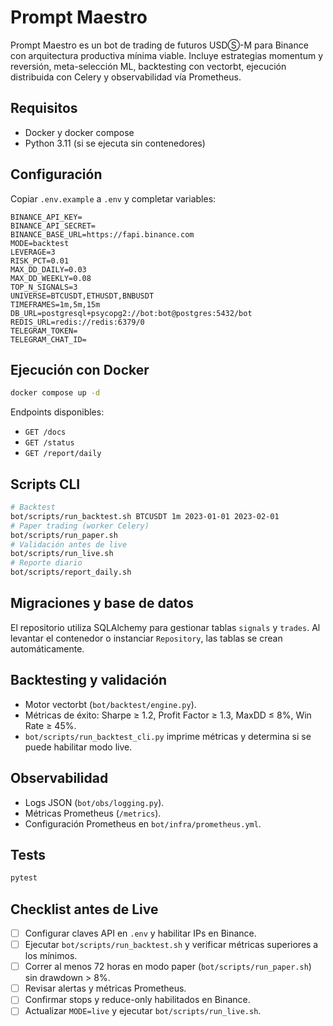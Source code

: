 # Prompt Maestro

Prompt Maestro es un bot de trading de futuros USDⓈ-M para Binance con arquitectura productiva mínima viable. Incluye estrategias momentum y reversión, meta-selección ML, backtesting con vectorbt, ejecución distribuida con Celery y observabilidad vía Prometheus.

## Requisitos
- Docker y docker compose
- Python 3.11 (si se ejecuta sin contenedores)

## Configuración
Copiar `.env.example` a `.env` y completar variables:

```
BINANCE_API_KEY=
BINANCE_API_SECRET=
BINANCE_BASE_URL=https://fapi.binance.com
MODE=backtest
LEVERAGE=3
RISK_PCT=0.01
MAX_DD_DAILY=0.03
MAX_DD_WEEKLY=0.08
TOP_N_SIGNALS=3
UNIVERSE=BTCUSDT,ETHUSDT,BNBUSDT
TIMEFRAMES=1m,5m,15m
DB_URL=postgresql+psycopg2://bot:bot@postgres:5432/bot
REDIS_URL=redis://redis:6379/0
TELEGRAM_TOKEN=
TELEGRAM_CHAT_ID=
```

## Ejecución con Docker

```bash
docker compose up -d
```

Endpoints disponibles:
- `GET /docs`
- `GET /status`
- `GET /report/daily`

## Scripts CLI

```bash
# Backtest
bot/scripts/run_backtest.sh BTCUSDT 1m 2023-01-01 2023-02-01
# Paper trading (worker Celery)
bot/scripts/run_paper.sh
# Validación antes de live
bot/scripts/run_live.sh
# Reporte diario
bot/scripts/report_daily.sh
```

## Migraciones y base de datos
El repositorio utiliza SQLAlchemy para gestionar tablas `signals` y `trades`. Al levantar el contenedor o instanciar `Repository`, las tablas se crean automáticamente.

## Backtesting y validación
- Motor vectorbt (`bot/backtest/engine.py`).
- Métricas de éxito: Sharpe ≥ 1.2, Profit Factor ≥ 1.3, MaxDD ≤ 8%, Win Rate ≥ 45%.
- `bot/scripts/run_backtest_cli.py` imprime métricas y determina si se puede habilitar modo live.

## Observabilidad
- Logs JSON (`bot/obs/logging.py`).
- Métricas Prometheus (`/metrics`).
- Configuración Prometheus en `bot/infra/prometheus.yml`.

## Tests

```bash
pytest
```

## Checklist antes de Live
- [ ] Configurar claves API en `.env` y habilitar IPs en Binance.
- [ ] Ejecutar `bot/scripts/run_backtest.sh` y verificar métricas superiores a los mínimos.
- [ ] Correr al menos 72 horas en modo paper (`bot/scripts/run_paper.sh`) sin drawdown > 8%.
- [ ] Revisar alertas y métricas Prometheus.
- [ ] Confirmar stops y reduce-only habilitados en Binance.
- [ ] Actualizar `MODE=live` y ejecutar `bot/scripts/run_live.sh`.
